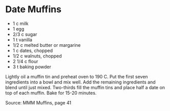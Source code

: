 # Date Muffins

* 1 c milk
* 1 egg
* 2/3 c sugar
* 1 t vanilla
* 1/2 c melted butter or margarine
* 1 c dates, chopped
* 1/2 c walnuts, chopped
* 2 1/4 c flour
* 3 t baking powder

Lightly oil a muffin tin and preheat oven to 190 C.
Put the first seven ingredients into a bowl and mix well.  Add the remaining ingredients and blend until just mixed.  Two-thirds fill the muffin tins and place half a date on top of each muffin.  Bake for 15-20 minutes.

Source: MMM Muffins, page 41

